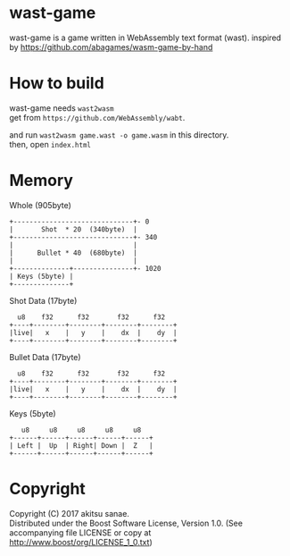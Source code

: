 # wast-game

wast-game is a game written in WebAssembly text format (wast).
inspired by https://github.com/abagames/wasm-game-by-hand

# How to build

wast-game needs `wast2wasm`  
get from `https://github.com/WebAssembly/wabt`.  

and run `wast2wasm game.wast -o game.wasm` in this directory.  
then, open `index.html`

# Memory

Whole (905byte)
```
+------------------------------+- 0
|       Shot  * 20  (340byte)  |
+------------------------------+- 340
|                              |
|      Bullet * 40  (680byte)  |
|                              |
+--------------+---------------+- 1020
| Keys (5byte) |
+--------------+
```

Shot Data (17byte)
```
  u8    f32      f32       f32      f32
+----+--------+--------+--------+--------+
|live|   x    |   y    |    dx  |    dy  |
+----+--------+--------+--------+--------+
```

Bullet Data (17byte)
```
  u8    f32      f32       f32      f32
+----+--------+--------+--------+--------+
|live|   x    |   y    |    dx  |    dy  |
+----+--------+--------+--------+--------+
```

Keys (5byte)
```
   u8     u8     u8     u8     u8
+------+------+------+------+------+
| Left |  Up  | Right| Down |  Z   |
+------+------+------+------+------+
```

# Copyright
Copyright (C) 2017 akitsu sanae.  
Distributed under the Boost Software License, Version 1.0. 
(See accompanying file LICENSE or copy at http://www.boost/org/LICENSE_1_0.txt)  


